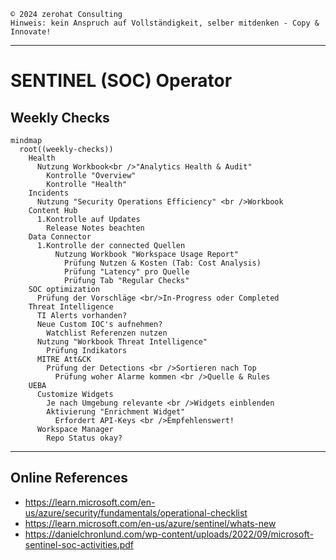 `©️ 2024 zerohat Consulting` \
`Hinweis: kein Anspruch auf Vollständigkeit, selber mitdenken - Copy & Innovate!`

---

# SENTINEL (SOC) Operator

## Weekly Checks

```mermaid
mindmap
  root((weekly-checks))
    Health
      Nutzung Workbook<br />"Analytics Health & Audit"
        Kontrolle "Overview"
        Kontrolle "Health"
    Incidents
      Nutzung "Security Operations Efficiency" <br />Workbook
    Content Hub
      1.Kontrolle auf Updates
        Release Notes beachten
    Data Connector
      1.Kontrolle der connected Quellen
          Nutzung Workbook "Workspace Usage Report"
            Prüfung Nutzen & Kosten (Tab: Cost Analysis)
            Prüfung "Latency" pro Quelle
            Prüfung Tab "Regular Checks"
    SOC optimization
      Prüfung der Vorschläge <br/>In-Progress oder Completed
    Threat Intelligence
      TI Alerts vorhanden?
      Neue Custom IOC's aufnehmen?
        Watchlist Referenzen nutzen 
      Nutzung "Workbook Threat Intelligence"
        Prüfung Indikators
      MITRE Att&CK
        Prüfung der Detections <br />Sortieren nach Top
          Prüfung woher Alarme kommen <br />Quelle & Rules
    UEBA
      Customize Widgets
        Je nach Umgebung relevante <br />Widgets einblenden
        Aktivierung "Enrichment Widget"
          Erfordert API-Keys <br />Empfehlenswert!
      Workspace Manager
        Repo Status okay?
```

---

## Online References

- https://learn.microsoft.com/en-us/azure/security/fundamentals/operational-checklist
- https://learn.microsoft.com/en-us/azure/sentinel/whats-new
- https://danielchronlund.com/wp-content/uploads/2022/09/microsoft-sentinel-soc-activities.pdf
